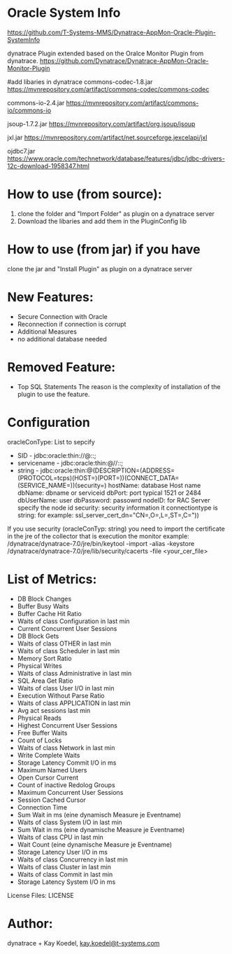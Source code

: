# Oracle System Info

https://github.com/T-Systems-MMS/Dynatrace-AppMon-Oracle-Plugin-SystemInfo

dynatrace Plugin extended based on the Oralce Monitor Plugin from dynatrace.
https://github.com/Dynatrace/Dynatrace-AppMon-Oracle-Monitor-Plugin


#add libaries in dynatrace 
commons-codec-1.8.jar
https://mvnrepository.com/artifact/commons-codec/commons-codec

commons-io-2.4.jar
https://mvnrepository.com/artifact/commons-io/commons-io

jsoup-1.7.2.jar
https://mvnrepository.com/artifact/org.jsoup/jsoup

jxl.jar 
https://mvnrepository.com/artifact/net.sourceforge.jexcelapi/jxl

ojdbc7.jar 
https://www.oracle.com/technetwork/database/features/jdbc/jdbc-drivers-12c-download-1958347.html

# How to use (from source):
1. clone the folder and "Import Folder" as plugin on a dynatrace server
2. Download the libaries and add them in the PluginConfig lib

# How to use (from jar) if you have
clone the jar and "Install Plugin" as plugin on a dynatrace server 

# New Features:
* Secure Connection with Oracle
* Reconnection if connection is corrupt
* Additional Measures
* no additional database needed

# Removed Feature:
* Top SQL Statements
The reason is the complexity of installation of the plugin to use the feature.

# Configuration

oracleConType: List to sepcify 
* SID  - jdbc:oracle:thin://@<host>:<port>:<dbName>;
* servicename - jdbc:oracle:thin:@//<host>:<port>:<dbName>;
* string - jdbc:oracle:thin:@(DESCRIPTION=(ADDRESS=(PROTOCOL=tcps)(HOST=<host>)(PORT=<port>))(CONNECT_DATA=(SERVICE_NAME=<dbname>))(security=<security>)
hostName: database Host name
dbName: dbname or serviceid
dbPort: port typical 1521 or 2484
dbUserName: user
dbPassword: passowrd
nodeID: for RAC Server specify the node id
security: security information it connectiontype is string:
for example: ssl_server_cert_dn="CN=<fulldomainname>,O=<company>,L=<city>,ST=<state>,C=<country>"))

If you use security (oracleConTyp: string) you need to import the certificate in the jre of the collector that is execution the monitor
example:
/dynatrace/dynatrace-7.0/jre/bin/keytool -import -alias <alias> -keystore /dynatrace/dynatrace-7.0/jre/lib/security/cacerts -file <your_cer_file>


# List of Metrics:

*   DB Block Changes 
*   Buffer Busy Waits 
*   Buffer Cache Hit Ratio 
*   Waits of class Configuration in last min 
*   Current Concurrent User Sessions 
*   DB Block Gets 
*   Waits of class OTHER in last min 
*   Waits of class Scheduler in last min 
*   Memory Sort Ratio 
*   Physical Writes 
*   Waits of class Administrative in last min 
*   SQL Area Get Ratio 
*   Waits of class User I/O in last min 
*   Execution Without Parse Ratio 
*   Waits of class APPLICATION in last min 
*   Avg act sessions last min 
*   Physical Reads 
*   Highest Concurrent User Sessions 
*   Free Buffer Waits 
*   Count of Locks 
*   Waits of class Network in last min 
*   Write Complete Waits 
*   Storage Latency Commit I/O in ms 
*   Maximum Named Users 
*   Open Cursor Current 
*   Count of inactive Redolog Groups 
*   Maximum Concurrent User Sessions 
*   Session Cached Cursor 
*   Connection Time 
*   Sum Wait in ms   (eine dynamisch  Measure je Eventname)
*   Waits of class System I/O in last min 
*   Sum Wait in ms   (eine dynamische Measure je Eventname)
*   Waits of class CPU in last min 
*   Wait Count  (eine dynamische Measure je Eventname)
*   Storage Latency User I/O in ms 
*   Waits of class Concurrency in last min 
*   Waits of class Cluster in last min 
*   Waits of class Commit in last min 
*   Storage Latency System I/O in ms


License Files: LICENSE

# Author: 
dynatrace + Kay Koedel, kay.koedel@t-systems.com
